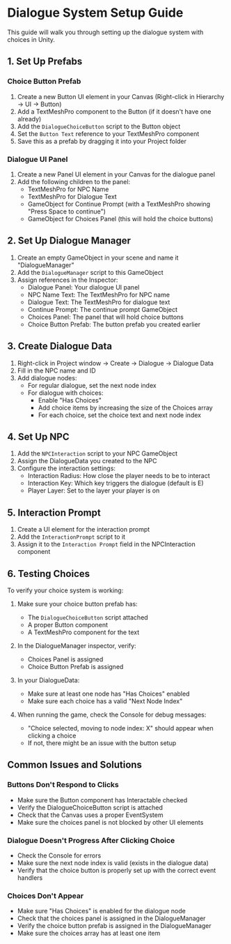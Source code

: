 # Dialogue System Setup Guide

This guide will walk you through setting up the dialogue system with choices in Unity.

## 1. Set Up Prefabs

### Choice Button Prefab

1. Create a new Button UI element in your Canvas (Right-click in Hierarchy → UI → Button)
2. Add a TextMeshPro component to the Button (if it doesn't have one already)
3. Add the `DialogueChoiceButton` script to the Button object
4. Set the `Button Text` reference to your TextMeshPro component
5. Save this as a prefab by dragging it into your Project folder

### Dialogue UI Panel

1. Create a new Panel UI element in your Canvas for the dialogue panel
2. Add the following children to the panel:
   - TextMeshPro for NPC Name
   - TextMeshPro for Dialogue Text
   - GameObject for Continue Prompt (with a TextMeshPro showing "Press Space to continue")
   - GameObject for Choices Panel (this will hold the choice buttons)

## 2. Set Up Dialogue Manager

1. Create an empty GameObject in your scene and name it "DialogueManager"
2. Add the `DialogueManager` script to this GameObject
3. Assign references in the Inspector:
   - Dialogue Panel: Your dialogue UI panel
   - NPC Name Text: The TextMeshPro for NPC name
   - Dialogue Text: The TextMeshPro for dialogue text
   - Continue Prompt: The continue prompt GameObject
   - Choices Panel: The panel that will hold choice buttons
   - Choice Button Prefab: The button prefab you created earlier

## 3. Create Dialogue Data

1. Right-click in Project window → Create → Dialogue → Dialogue Data
2. Fill in the NPC name and ID
3. Add dialogue nodes:
   - For regular dialogue, set the next node index
   - For dialogue with choices:
     - Enable "Has Choices"
     - Add choice items by increasing the size of the Choices array
     - For each choice, set the choice text and next node index

## 4. Set Up NPC

1. Add the `NPCInteraction` script to your NPC GameObject
2. Assign the DialogueData you created to the NPC
3. Configure the interaction settings:
   - Interaction Radius: How close the player needs to be to interact
   - Interaction Key: Which key triggers the dialogue (default is E)
   - Player Layer: Set to the layer your player is on

## 5. Interaction Prompt

1. Create a UI element for the interaction prompt
2. Add the `InteractionPrompt` script to it
3. Assign it to the `Interaction Prompt` field in the NPCInteraction component

## 6. Testing Choices

To verify your choice system is working:

1. Make sure your choice button prefab has:

   - The `DialogueChoiceButton` script attached
   - A proper Button component
   - A TextMeshPro component for the text

2. In the DialogueManager inspector, verify:

   - Choices Panel is assigned
   - Choice Button Prefab is assigned

3. In your DialogueData:

   - Make sure at least one node has "Has Choices" enabled
   - Make sure each choice has a valid "Next Node Index"

4. When running the game, check the Console for debug messages:
   - "Choice selected, moving to node index: X" should appear when clicking a choice
   - If not, there might be an issue with the button setup

## Common Issues and Solutions

### Buttons Don't Respond to Clicks

- Make sure the Button component has Interactable checked
- Verify the DialogueChoiceButton script is attached
- Check that the Canvas uses a proper EventSystem
- Make sure the choices panel is not blocked by other UI elements

### Dialogue Doesn't Progress After Clicking Choice

- Check the Console for errors
- Make sure the next node index is valid (exists in the dialogue data)
- Verify that the choice button is properly set up with the correct event handlers

### Choices Don't Appear

- Make sure "Has Choices" is enabled for the dialogue node
- Check that the choices panel is assigned in the DialogueManager
- Verify the choice button prefab is assigned in the DialogueManager
- Make sure the choices array has at least one item
